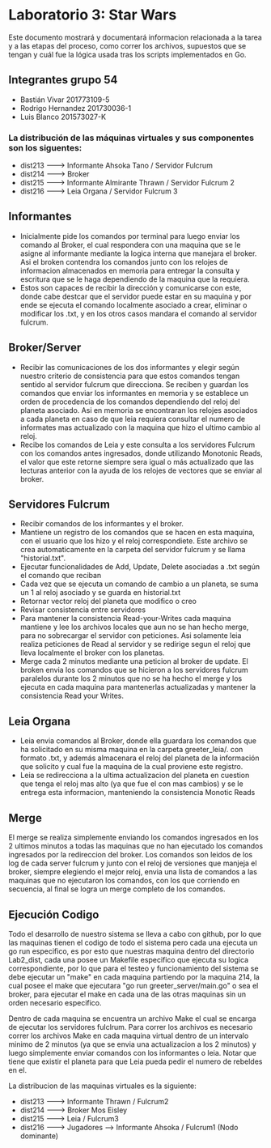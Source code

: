 ﻿# Laboratorio 3: Star Wars

Este documento mostrará y documentará informacion relacionada a la tarea y a las etapas del proceso, como correr los archivos, supuestos que se tengan y cuál fue la lógica usada tras los scripts implementados en Go.

## Integrantes grupo 54
- Bastián Vivar 201773109-5
- Rodrigo Hernandez 201730036-1
- Luis Blanco 201573027-K

### La distribución de las máquinas virtuales y sus componentes son los siguentes:
- dist213 ---> Informante Ahsoka Tano / Servidor Fulcrum 
- dist214 ---> Broker
- dist215 ---> Informante Almirante Thrawn / Servidor Fulcrum 2
- dist216 ---> Leia Organa / Servidor Fulcrum 3
  
## Informantes
- Inicialmente pide los comandos por terminal para luego enviar los comando al Broker, el cual respondera con una maquina que se le asigne al informante mediante la logica interna que manejara el broker. Asi el broken contendra los comandos junto con los relojes de informacion almacenados en memoria para entregar la consulta y escritura que se le haga dependiendo de la maquina que la requiera.
- Estos son capaces de recibir la dirección y comunicarse con este, donde cabe destcar que el servidor puede estar en su maquina y por ende se ejecuta el comando localmente asociado a crear, eliminar o modificar los .txt, y en los otros casos mandara el comando al servidor fulcrum.

## Broker/Server
- Recibir las comunicaciones de los dos informantes y elegir según nuestro criterio de consistencia para que estos comandos tengan sentido al servidor fulcrum que direcciona. Se reciben y guardan los comandos que enviar los informantes en memoria y se establece un orden de procedencia de los comandos dependiendo del reloj del planeta asociado. Asi en memoria se encontraran los relojes asociados a cada planeta en caso de que leia requiera consultar el numero de informates mas actualizado con la maquina que hizo el ultimo cambio al reloj.
- Recibe los comandos de Leia y este consulta a los servidores Fulcrum con los comandos antes ingresados, donde utilizando Monotonic Reads, el valor que este retorne siempre sera igual o más actualizado que las lecturas anterior con la ayuda de los relojes de vectores que se enviar al broker.
  
## Servidores Fulcrum
- Recibir comandos de los informantes y el broker.
- Mantiene un registro de los comandos que se hacen en esta maquina, con el usuario que los hizo y el reloj correspondiete. Este archivo se crea automaticamente en la carpeta del servidor fulcrum y se llama "historial.txt".
- Ejecutar funcionalidades de Add, Update, Delete asociadas a .txt según el comando que reciban
- Cada vez que se ejecuta un comando de cambio a un planeta, se suma un 1 al reloj asociado y se guarda en historial.txt
- Retornar vector reloj del planeta que modifico o creo 
- Revisar consistencia entre servidores
- Para mantener la consistencia Read-your-Writes cada maquina mantiene y lee los archivos locales que aun no se han hecho merge, para no sobrecargar el servidor con peticiones. Asi solamente leia realiza peticiones de Read al servidor y se redirige segun el reloj que lleva localmente el broker con los planetas.
- Merge cada 2 minutos mediante una peticion al broker de update. El broken envia los comandos que se hicieron a los servidores fulcrum paralelos durante los 2 minutos que no se ha hecho el merge y los ejecuta en cada maquina para mantenerlas actualizadas y mantener la consistencia Read your Writes.

## Leia Organa
- Leia envia comandos al Broker, donde ella guardara los comandos que ha solicitado en su misma maquina en la carpeta greeter_leia/. con formato .txt, y además almacenara el reloj del planeta de la información que solicito y cual fue la maquina de la cual proviene este registro.
- Leia se redirecciona a la ultima actualizacion del planeta en cuestion que tenga el reloj mas alto (ya que fue el con mas cambios) y se le entrega esta informacion, manteniendo la consistencia Monotic Reads

## Merge
El merge se realiza simplemente enviando los comandos ingresados en los 2 ultimos minutos a todas las maquinas que no han ejecutado los comandos ingresados por la redireccion del broker. Los comandos son leidos de los log de cada server fulcrum y junto con el reloj de versiones que manjeja el broker, siempre elegiendo el mejor reloj, envia una lista de comandos a las maquinas que no ejecutaron los comandos, con los que corriendo en secuencia, al final se logra un merge completo de los comandos.

## Ejecución Codigo

Todo el desarrollo de nuestro sistema se lleva a cabo con github, por lo  que las maquinas tienen el codigo de todo el sistema pero cada una ejecuta un go run especifico, es por esto que nuestras maquina dentro del directorio Lab2_dist, cada una posee un Makefile especifico que ejecuta su logica correspondiente, por lo que para el testeo y funcionamiento del sistema se debe ejecutar un "make" en cada maquina partiendo por la maquina 214, la cual posee el make que ejecutara "go run greeter_server/main.go" o sea el broker, para ejecutar el make en cada una de las otras maquinas sin un orden necesario especifico.

Dentro de cada maquina se encuentra un archivo Make el cual se encarga de ejecutar los servidores fulclrum. Para correr los archivos es necesario correr los archivos Make en cada maquina virtual dentro de un intervalo minimo de 2 minutos (ya que se envia una actualizacion a los 2 minutos) y luego simplemente enviar comandos con los informantes o leia. Notar que tiene que existir el planeta para que Leia pueda pedir el numero de rebeldes en el. 

La distribucion de las maquinas virtuales es la siguiente:
- dist213 ---> Informante Thrawn / Fulcrum2
- dist214 ---> Broker Mos Eisley
- dist215 ---> Leia / Fulcrum3
- dist216 ---> Jugadores -->  Informante Ahsoka / Fulcrum1 (Nodo dominante)